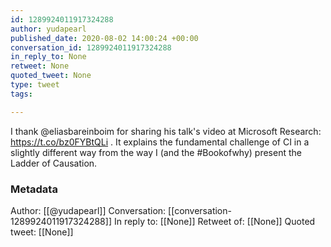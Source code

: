 ```yaml
---
id: 1289924011917324288
author: yudapearl
published_date: 2020-08-02 14:00:24 +00:00
conversation_id: 1289924011917324288
in_reply_to: None
retweet: None
quoted_tweet: None
type: tweet
tags:

---
```


I  thank  @eliasbareinboim for sharing his talk's video at Microsoft Research:  https://t.co/bz0FYBtQLi . It explains the fundamental challenge of CI in a slightly different way from the way I (and the #Bookofwhy) present the Ladder of Causation.

### Metadata

Author: [[@yudapearl]]
Conversation: [[conversation-1289924011917324288]]
In reply to: [[None]]
Retweet of: [[None]]
Quoted tweet: [[None]]
